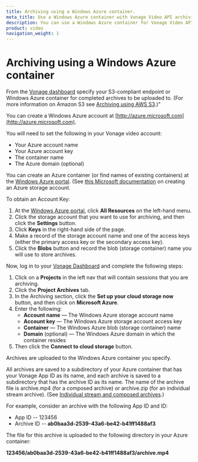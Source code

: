 ```yaml
---
title: Archiving using a Windows Azure container.
meta_title: Use a Windows Azure container with Vonage Video API archiving.
description: You can use a Windows Azure container for Vonage Video API archiving.
product: video
navigation_weight: 1
---
```


# Archiving using a Windows Azure container

From the [Vonage dashboard](https://identity.nexmo.com/login?icid=nexmocustomer_api-developer-adp_nexmodashbdsigin_nav) specify your S3-compliant endpoint or Windows Azure container for completed archives to be uploaded to. (For more information on Amazon S3 see [Archiving using AWS S3](/video/guides/archiving/using-s3).)"

You can create a Windows Azure account at [http://azure.microsoft.com](http://azure.microsoft.com).

You will need to set the following in your Vonage video account:

* Your Azure account name
* Your Azure account key
* The container name
* The Azure domain (optional)

You can create an Azure container (or find names of existing containers) at the [Windows Azure portal](https://portal.azure.com). (See [this Microsoft documentation](http://azure.microsoft.com/en-us/documentation/articles/storage-create-storage-account) on creating an Azure storage account.

To obtain an Account Key:

1. At the [Windows Azure portal](https://portal.azure.com), click **All Resources** on the left-hand menu.
2. Click the storage account that you want to use for archiving, and then click the **Settings** button.
3. Click **Keys** in the right-hand side of the page.
4. Make a record of the storage account name and one of the access keys (either the primary access key or the secondary access key).
5. Click the **Blobs** button and record the blob (storage container) name you will use to store archives.

Now, log in to your [Vonage Dashboard](https://identity.nexmo.com/login?icid=nexmocustomer_api-developer-adp_nexmodashbdsigin_nav) and complete the following steps:

1. Click on a **Projects** in the left nav that will contain sessions that you are archiving.
2. Click the **Project Archives** tab.
3. In the Archiving section, click the **Set up your cloud storage now** button, and then click on **Microsoft Azure**.
4. Enter the following:
    * **Account name** — The Windows Azure storage account name
    * **Account key** — The Windows Azure storage account access key
    * **Container** — The Windows Azure blob (storage container) name
    * **Domain** (optional) — The Windows Azure domain in which the container resides
5. Then click the **Connect to cloud storage** button.

<!-- **Note:** You can also set an archive upload target using the [Vonage Video REST API](/developer/rest/#setting-an-amazon-s3-or-windows-azure-archiving-upload-target). -->

<!-- OPT-TODO: Add a link to the video API reference  -->

Archives are uploaded to the Windows Azure container you specify.

All archives are saved to a subdirectory of your Azure container that has your Vonage App ID as its name, and each archive is saved to a subdirectory that has the archive ID as its name. The name of the archive file is archive.mp4 (for a composed archive) or archive.zip (for an individual stream archive). (See [Individual stream and composed archives](/video/guides/archiving/overview#individual-stream-and-composed-archives).)

For example, consider an archive with the following App ID and ID:

* App ID -- 123456
* Archive ID -- **ab0baa3d-2539-43a6-be42-b41ff1488af3**

The file for this archive is uploaded to the following directory in your Azure container:

**123456/ab0baa3d-2539-43a6-be42-b41ff1488af3/archive.mp4**